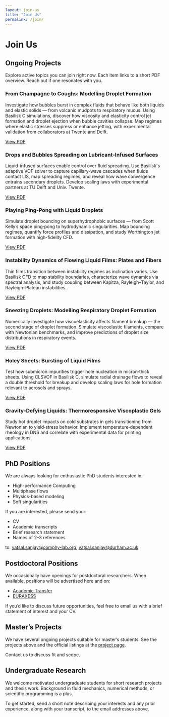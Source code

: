 ```yaml
---
layout: join-us
title: "Join Us"
permalink: /join/
---
```


# Join Us

## Ongoing Projects

Explore active topics you can join right now. Each item links to a short PDF overview. Reach out if one resonates with you.

### From Champagne to Coughs: Modelling Droplet Formation

Investigate how bubbles burst in complex fluids that behave like both liquids and elastic solids — from volcanic mudpots to respiratory mucus. Using Basilisk C simulations, discover how viscosity and elasticity control jet formation and droplet ejection when bubble cavities collapse. Map regimes where elastic stresses suppress or enhance jetting, with experimental validation from collaborators at Twente and Delft.

[View PDF](/assets/pdf-files/BubbleBursting.pdf)

### Drops and Bubbles Spreading on Lubricant-Infused Surfaces

Liquid-infused surfaces enable control over fluid spreading. Use Basilisk's adaptive VOF solver to capture capillary-wave cascades when fluids contact LIS, map spreading regimes, and reveal how wave convergence entrains secondary droplets. Develop scaling laws with experimental partners at TU Delft and Univ. Twente.

[View PDF](/assets/pdf-files/BubbleSpreadingLIS.pdf)

### Playing Ping-Pong with Liquid Droplets

Simulate droplet bouncing on superhydrophobic surfaces — from Scott Kelly’s space ping‑pong to hydrodynamic singularities. Map bouncing regimes, quantify force profiles and dissipation, and study Worthington jet formation with high-fidelity CFD.

[View PDF](/assets/pdf-files/BouncingDrops.pdf)

### Instability Dynamics of Flowing Liquid Films: Plates and Fibers

Thin films transition between instability regimes as inclination varies. Use Basilisk CFD to map stability boundaries, characterize wave dynamics via spectral analysis, and study coupling between Kapitza, Rayleigh–Taylor, and Rayleigh–Plateau instabilities.

[View PDF](/assets/pdf-files/DropsOnFibers.pdf)

### Sneezing Droplets: Modelling Respiratory Droplet Formation

Numerically investigate how viscoelasticity affects filament breakup — the second stage of droplet formation. Simulate viscoelastic filaments, compare with Newtonian benchmarks, and improve predictions of droplet size distributions in respiratory events.

[View PDF](/assets/pdf-files/FilamentRetraction.pdf)

### Holey Sheets: Bursting of Liquid Films

Test how submicron impurities trigger hole nucleation in micron‑thick sheets. Using CLSVOF in Basilisk C, simulate radial drainage flows to reveal a double threshold for breakup and develop scaling laws for hole formation relevant to aerosols and sprays.

[View PDF](/assets/pdf-files/HoleySheets.pdf)

### Gravity‑Defying Liquids: Thermoresponsive Viscoplastic Gels

Study hot droplet impacts on cold substrates in gels transitioning from Newtonian to yield‑stress behavior. Implement temperature‑dependent rheology in DNS and correlate with experimental data for printing applications.

[View PDF](/assets/pdf-files/VP_Numerics.pdf)

## PhD Positions

We are always looking for enthusiastic PhD students interested in:

- High-performance Computing
- Multiphase flows
- Physics-based modeling
- Soft singularities

If you are interested, please send your:

- CV
- Academic transcripts
- Brief research statement
- Names of 2–3 references

to: [vatsal.sanjay@comphy-lab.org](mailto:vatsal.sanjay@comphy-lab.org), [vatsal.sanjay@durham.ac.uk](mailto:vatsal.sanjay@durham.ac.uk)

## Postdoctoral Positions

We occasionally have openings for postdoctoral researchers. When available, positions will be advertised here and on:

- [Academic Transfer](https://www.academictransfer.com/)
- [EURAXESS](https://euraxess.ec.europa.eu/)

If you’d like to discuss future opportunities, feel free to email us with a brief statement of interest and your CV.

## Master’s Projects

We have several ongoing projects suitable for master’s students. See the projects above and the official listings at the [project page](https://pof.tnw.utwente.nl/education/studentprojects).

Contact us to discuss fit and scope.

## Undergraduate Research

We welcome motivated undergraduate students for short research projects and thesis work. Background in fluid mechanics, numerical methods, or scientific programming is a plus.

To get started, send a short note describing your interests and any prior experience, along with your transcript, to the email addresses above.
